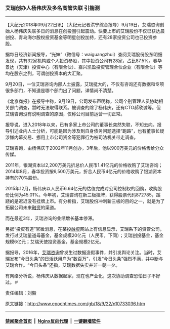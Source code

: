 ### 艾瑞创办人杨伟庆及多名高管失联 引揣测
------------------------

<p>【大纪元2018年09月22日讯】（大纪元记者洪宁综合报导）9月19日，艾瑞咨询创始人杨伟庆失联多日的消息在创投圈引起震动。快要上市的艾瑞股份不仅已获达晨创投、青岛海尔股权投资基金等明星创投加持，还有28家投资公司也已投资参股。</p>
<p>据每日经济新闻报导，“光妹”（微信号：waiguangzhui）查阅艾瑞股份股东明细发现，共有32家机构或个人投资参股，其中投资公司有28家，占比87.5%。春华景达（天津）投资中心（有限合伙）、嘉兴凯盈投资管理合伙企业（有限合伙）等均在股东之列，可谓创投资本的大汇聚。</p>
<p>9月20日，一位艾瑞咨询内部人士披露，艾瑞挺大的，不仅有咨询还有数据和专项很多部门，不知道是哪个部门出了问题，详情尚不清楚。</p>
<p>《北京商报》在报导中称，9月19日，公司发布声明称，公司个别管理人员协助相关部门调查，暂时无法取得联系。被调查的除了杨伟庆，还有CTO郝欣诚等。但艾瑞咨询没有说明调查的原因，仅称公司目前运营一切正常。</p>
<p>报导说，进入2018年以来，已有多家上市公司的董事长突然失联，不知去向。报导引述业内人士分析，可能是因为涉及到自身债务问题选择“跑路”，也有董事长疑涉嫌内幕交易、挪用上市公司资金等犯罪行为被司法机关带走调查。</p>
<p>艾瑞咨询，由杨伟庆于2002年11月创办，3年后，他以900万美元的价格售给分众传媒。</p>
<p>2011年，银湖资本以2,200万美元折总价人民币1.41亿元的价格收购了艾瑞咨询；2014年8月，春华投资按6,500万美元，折合人民币4亿元的价格收购了银湖资本持有的70%股份。</p>
<p>2015年12月，杨伟庆以人民币6.64亿元的估值完成对公司控制权的回购，收购股份比例为45.01%。今年初，艾瑞咨询在新三板挂牌，获得股票代码872785，蹊跷的是迟迟没有挂牌上市。有分析指，艾瑞股份冲刺新三板的目的之一，就是为了拓展公司未来<a href="http://www.epochtimes.com/gb/tag/%E8%9E%8D%E8%B5%84.html">融资</a>的渠道。</p>
<p>而在最近3年，艾瑞咨询的业绩增长基本停滞。</p>
<p>另据“投资有道”官微消息，在某投<a href="http://www.epochtimes.com/gb/tag/%E8%9E%8D%E8%B5%84.html">融资</a>网站上有信息显示，艾瑞系下的资管公司，发行过艾瑞量道母基金，基金规模20亿元（人民币，下同）；艾瑞创投基金，基金规模6亿元；艾瑞天使投资基金，基金规模2亿元。</p>
<p>据报导，2016年，<a href="http://www.epochtimes.com/gb/tag/%E8%89%BE%E7%91%9E%E5%92%A8%E8%AF%A2.html">艾瑞咨询</a>曾发生过数据造假事件，并引发舆论关注。当时，艾瑞发布“今日头条”的日活跃用户为“数百万”，引发“今日头条”强烈不满，并中断与艾瑞合作。“今日头条”还指，艾瑞数据失实并非一朝一夕。</p>
<p>有网络分析说，杨伟庆从数据起家，现在也产业化，这次协助调查恐怕日子不好过。＃</p>
<p>责任编辑：刘毅</p>

原文链接：http://www.epochtimes.com/gb/18/9/22/n10733036.htm


------------------------
#### [禁闻聚合首页](https://github.com/gfw-breaker/banned-news/blob/master/README.md) &nbsp;|&nbsp; [Nginx反向代理](https://github.com/gfw-breaker/open-proxy/blob/master/README.md) &nbsp;|&nbsp; [一键翻墙软件](https://github.com/gfw-breaker/nogfw/blob/master/README.md)